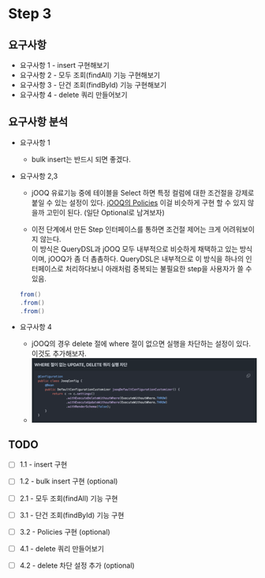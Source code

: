 # Step 3

## 요구사항

- 요구사항 1 - insert 구현해보기
- 요구사항 2 - 모두 조회(findAll) 기능 구현해보기
- 요구사항 3 - 단건 조회(findById) 기능 구현해보기
- 요구사항 4 - delete 쿼리 만들어보기

## 요구사항 분석

- 요구사항 1
    - bulk insert는 반드시 되면 좋겠다.

- 요구사항 2,3
    - jOOQ 유료기능 중에 테이블을 Select 하면 특정 컬럼에 대한 조건절을 강제로 붙일 수 있는 설정이 있다. [jOOQ의 Policies](https://www.jooq.org/doc/latest/manual/sql-building/queryparts/policies/)
      이걸 비슷하게 구현 할 수 있지 않을까 고민이 된다. (일단 Optional로 남겨보자)

    - 이전 단계에서 만든 Step 인터페이스를 통하면 조건절 제어는 크게 어려워보이지 않는다. <br>
      이 방식은 QueryDSL과 jOOQ 모두 내부적으로 비슷하게 채택하고 있는 방식이며, jOOQ가 좀 더 촘촘하다.
      QueryDSL은 내부적으로 이 방식을 하나의 인터페이스로 처리하다보니 아래처럼 중복되는 불필요한 step을 사용자가 쓸 수 있음.

  ``` java
  from()
  .from()
  .from()
  ```

- 요구사항 4
    - jOOQ의 경우 delete 절에 where 절이 없으면 실행을 차단하는 설정이 있다. 이것도 추가해보자.
    - ![jOOQ-delete](./step3/deleteWithoutWhere.png)

## TODO

- [ ] 1.1 - insert 구현 
- [ ] 1.2 - bulk insert 구현 (optional)


- [ ] 2.1 - 모두 조회(findAll) 기능 구현


- [ ] 3.1 - 단건 조회(findById) 기능 구현
- [ ] 3.2 - Policies 구현 (optional)


- [ ] 4.1 - delete 쿼리 만들어보기
- [ ] 4.2 - delete 차단 설정 추가 (optional)





